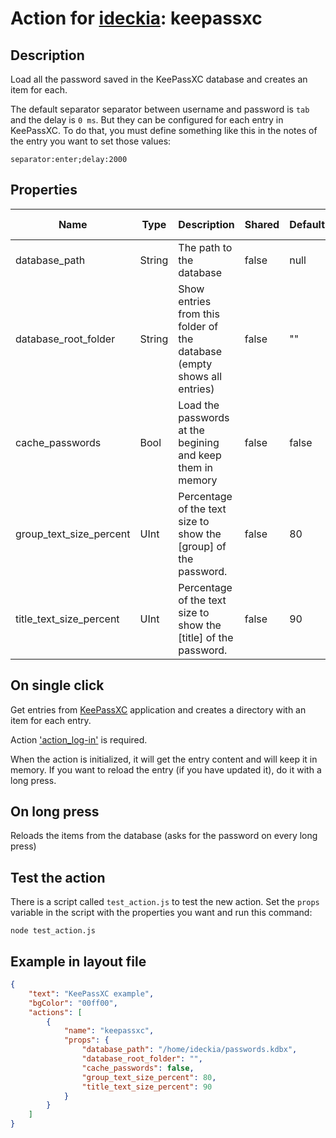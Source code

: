 # Action for [ideckia](https://ideckia.github.io/): keepassxc

## Description

Load all the password saved in the KeePassXC database and creates an item for each.

The default separator separator between username and password is `tab` and the delay is `0 ms`. But they can be configured for each entry in KeePassXC. To do that, you must define something like this in the notes of the entry you want to set those values:

`separator:enter;delay:2000`

## Properties

| Name | Type | Description | Shared | Default | Possible values |
| ----- |----- | ----- | ----- | ----- | ----- |
| database_path | String | The path to the database | false | null | null |
| database_root_folder | String | Show entries from this folder of the database (empty shows all entries) | false | "" | null |
| cache_passwords | Bool | Load the passwords at the begining and keep them in memory | false | false | null |
| group_text_size_percent | UInt | Percentage of the text size to show the [group] of the password. | false | 80 | null |
| title_text_size_percent | UInt | Percentage of the text size to show the [title] of the password. | false | 90 | null |

## On single click

Get entries from [KeePassXC](https://keepassxc.org/) application and creates a directory with an item for each entry.

Action ['action_log-in'](http://github.com/ideckia/action_log-in) is required.

When the action is initialized, it will get the entry content and will keep it in memory. If you want to reload the entry (if you have updated it), do it with a long press.

## On long press

Reloads the items from the database (asks for the password on every long press)

## Test the action

There is a script called `test_action.js` to test the new action. Set the `props` variable in the script with the properties you want and run this command:

```
node test_action.js
```

## Example in layout file

```json
{
    "text": "KeePassXC example",
    "bgColor": "00ff00",
    "actions": [
        {
            "name": "keepassxc",
            "props": {
                "database_path": "/home/ideckia/passwords.kdbx",
                "database_root_folder": "",
                "cache_passwords": false,
                "group_text_size_percent": 80,
                "title_text_size_percent": 90
            }
        }
    ]
}
```